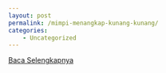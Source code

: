 ```yaml
---
layout: post
permalink: /mimpi-menangkap-kunang-kunang/
categories:
    - Uncategorized
---
```


[Baca Selengkapnya](/04)